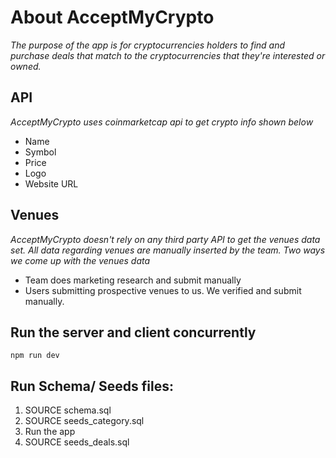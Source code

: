# About AcceptMyCrypto
*The purpose of the app is for cryptocurrencies holders to find and purchase deals that match to the cryptocurrencies that they're interested or owned.*

## API
*AcceptMyCrypto uses coinmarketcap api to get crypto info shown below*
* Name
* Symbol
* Price
* Logo
* Website URL

## Venues
*AcceptMyCrypto doesn't rely on any third party API to get the venues data set. All data regarding venues are manually inserted by the team.*
*Two ways we come up with the venues data*
* Team does marketing research and submit manually
* Users submitting prospective venues to us. We verified and submit manually.

## Run the server and client concurrently
```
npm run dev
```
## Run Schema/ Seeds files:
1. SOURCE schema.sql
2. SOURCE seeds_category.sql
3. Run the app
4. SOURCE seeds_deals.sql
